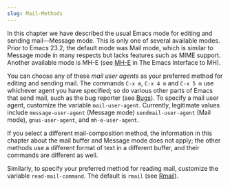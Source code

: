 ```yaml
---
slug: Mail-Methods
---
```


In this chapter we have described the usual Emacs mode for editing and sending mail—Message mode. This is only one of several available modes. Prior to Emacs 23.2, the default mode was Mail mode, which is similar to Message mode in many respects but lacks features such as MIME support. Another available mode is MH-E (see [MH-E](https://www.gnu.org/software/emacs/manual/html_mono/mh-e.html#Top) in The Emacs Interface to MH).

You can choose any of these *mail user agents* as your preferred method for editing and sending mail. The commands `C-x m`, `C-x 4 m` and `C-x 5 m` use whichever agent you have specified; so do various other parts of Emacs that send mail, such as the bug reporter (see [Bugs](Bugs)). To specify a mail user agent, customize the variable `mail-user-agent`. Currently, legitimate values include `message-user-agent` (Message mode) `sendmail-user-agent` (Mail mode), `gnus-user-agent`, and `mh-e-user-agent`.

If you select a different mail-composition method, the information in this chapter about the mail buffer and Message mode does not apply; the other methods use a different format of text in a different buffer, and their commands are different as well.

Similarly, to specify your preferred method for reading mail, customize the variable `read-mail-command`. The default is `rmail` (see [Rmail](Rmail)).
